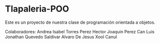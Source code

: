 # Tlapaleria-POO
Este es un proyecto de nuestra clase de programación orientada a objetos.

Colaboradores:
Andrea Isabel Torres Perez
Hector Joaquin Perez Can 
Luis Jonathan Quevedo Saldivar 
Alvaro De Jesus Xool Canul

